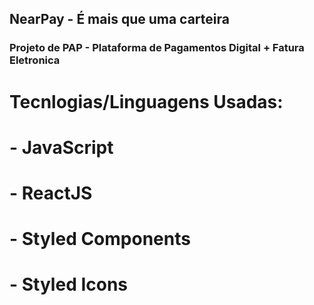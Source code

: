 ## NearPay - É mais que uma carteira

### Projeto de PAP - Plataforma de Pagamentos Digital + Fatura Eletronica

# Tecnlogias/Linguagens Usadas:
# - JavaScript
# - ReactJS
# - Styled Components
# - Styled Icons